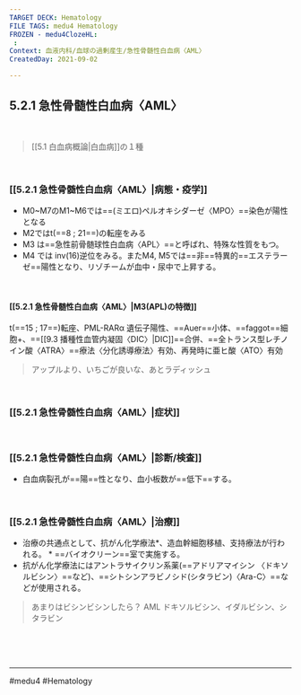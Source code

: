 ```yaml
---
TARGET DECK: Hematology
FILE TAGS: medu4 Hematology
FROZEN - medu4ClozeHL:
 : 
Context: 血液内科/血球の過剰産生/急性骨髄性白血病〈AML〉
CreatedDay: 2021-09-02

---
```


## 5.2.1 急性骨髄性白血病〈AML〉

<br>

>[[5.1 白血病概論|白血病]]の１種

<br>

### [[5.2.1 急性骨髄性白血病〈AML〉|病態・疫学]]
* M0~M7のM1~M6では==(ミエロ)ペルオキシダーゼ〈MPO〉==染色が陽性となる
* M2ではt(==8 ; 21==)の転座をみる
* M3 は==急性前骨髄球性白血病〈APL〉==と呼ばれ、特殊な性質をもつ。
* M4 では inv(16)逆位をみる。またM4, M5では==非==特異的==エステラーゼ==陽性となり、リゾチームが血中・尿中で上昇する。
<!--ID: 1630741039817-->


<br>

#### [[5.2.1 急性骨髄性白血病〈AML〉|M3(APL)の特徴]]
t(==15 ; 17==)転座、PML-RARα 遺伝子陽性、==Auer==小体、==faggot==細胞+、==[[9.3 播種性血管内凝固〈DIC〉|DIC]]==合併、==全トランス型レチノイン酸〈ATRA〉==療法〈分化誘導療法〉有効、再発時に亜ヒ酸〈ATO〉有効
> アップルより、いちごが良いな、あとラディッシュ
<!--ID: 1656315672072-->





<br>

### [[5.2.1 急性骨髄性白血病〈AML〉|症状]]


<br>

### [[5.2.1 急性骨髄性白血病〈AML〉|診断/検査]]
* 白血病裂孔が==陽==性となり、血小板数が==低下==する。
<!--ID: 1630741039829-->


<br>

### [[5.2.1 急性骨髄性白血病〈AML〉|治療]]
* 治療の共通点として、抗がん化学療法\*、造血幹細胞移植、支持療法が行われる。
\* ==バイオクリーン==室で実施する。
* 抗がん化学療法にはアントラサイクリン系薬(==アドリアマイシン 〈ドキソルビシン〉==など)、==シトシンアラビノシド(シタラビン)〈Ara-C〉==などが使用される。
<!--ID: 1630741039834-->

>あまりはビシンビシンしたら？
>AML ドキソルビシン、イダルビシン、シタラビン



<br><br><br>

---
#medu4 #Hematology 
